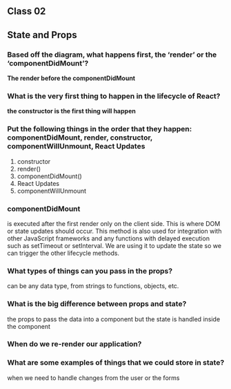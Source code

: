 ## Class 02
## State and Props

### Based off the diagram, what happens first, the ‘render’ or the ‘componentDidMount’?
**The render before the componentDidMount**

### What is the very first thing to happen in the lifecycle of React?
**the constructor is the first thing will happen**

### Put the following things in the order that they happen: componentDidMount, render, constructor, componentWillUnmount, React Updates
1. constructor
2. render()
3. componentDidMount()
4. React Updates
5. componentWillUnmount



### componentDidMount
 is executed after the first render only on the client side. This is where DOM or state updates should occur. This method is also used for integration with other JavaScript frameworks and any functions with delayed execution such as setTimeout or setInterval. We are using it to update the state so we can trigger the other lifecycle methods.


### What types of things can you pass in the props?
can be any data type, from strings to functions, objects, etc.

### What is the big difference between props and state?
the props to pass the data into a component but the state is handled inside the component 
### When do we re-render our application?

### What are some examples of things that we could store in state?
when we need to handle changes from the user or the forms 
